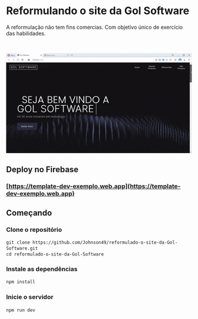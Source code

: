 # Reformulando o site da Gol Software

A reformulação não tem fins comercias. Com objetivo único de exercício das habilidades.

<br>

<p align="center">
 <img width="600" src="https://github.com/Johnson49/reformulado-o-site-da-Gol-Software/blob/main/src/assets/img/gif.gif">
</p>

## Deploy no Firebase

### [https://template-dev-exemplo.web.app](https://template-dev-exemplo.web.app)

## Começando

### Clone o repositório

```shell
git clone https://github.com/Johnson49/reformulado-o-site-da-Gol-Software.git
cd reformulado-o-site-da-Gol-Software
```

### Instale as dependências

```javascript
npm install
```

### Inicie o servidor

```javascript
npm run dev
```
